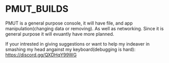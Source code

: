 # PMUT_BUILDS

PMUT is a general purpose console, it will have file, and app manipulation(changing data or removing). As well as networking.
Since it is general purpose it will evuantly have more planned.

If your intrested in giving suggestions or want to help my indeaver in smashing my head angainst my keyboard(debugging is hard): https://discord.gg/QXDHqY99WG

